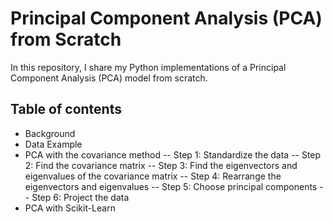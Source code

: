 # Principal Component Analysis (PCA) from Scratch

In this repository, I share my Python implementations of a Principal Component Analysis (PCA) model from scratch. 

## Table of contents
- Background
- Data Example
- PCA with the covariance method
-- Step 1: Standardize the data
-- Step 2: Find the covariance matrix
-- Step 3: Find the eigenvectors and eigenvalues of the covariance matrix
-- Step 4: Rearrange the eigenvectors and eigenvalues
-- Step 5: Choose principal components
-- Step 6: Project the data
- PCA with Scikit-Learn
